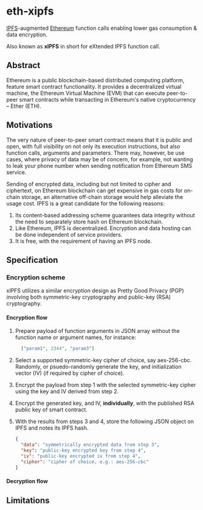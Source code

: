 # eth-xipfs

[IPFS](https://ipfs.io)-augmented [Ethereum](https://www.ethereum.org) function calls enabling lower gas consumption & data encryption.

Also known as **xIPFS** in short for eXtended IPFS function call.

## Abstract

Ethereum is a public blockchain-based distributed computing platform, feature smart contract functionality. It provides a decentralized virtual machine, the Ethereum Virtual Machine (EVM) that can execute peer-to-peer smart contracts while transacting in Ethereum's native cryptocurrency – Ether (ETH).

## Motivations

The very nature of peer-to-peer smart contract means that it is public and open, with full visibility on not only its execution instructions, but also function calls, arguments and parameters. There may, however, be use cases, where privacy of data may be of concern, for example, not wanting to leak your phone number when sending notification from Ethereum SMS service.

Sending of encrypted data, including but not limited to cipher and ciphertext, on Ethereum blockchain can get expensive in gas costs for on-chain storage, an alternative off-chain storage would help alleviate the usage cost. IPFS is a great candidate for the following reasons:

1. Its content-based addressing scheme guarantees data integrity without the need to separately store hash on Ethereum blockchain.
1. Like Ethereum, IPFS is decentralized. Encryption and data hosting can be done independent of service providers.
1. It is free, with the requirement of having an IPFS node.

## Specification

### Encryption scheme

xIPFS utilizes a similar encryption design as Pretty Good Privacy (PGP) involving both symmetric-key cryptography and public-key (RSA) cryptography.

#### Encryption flow

1. Prepare payload of function arguments in JSON array without the function name or argument names, for instance:

    ```json
      ["param1", 2344', "param3"]
    ```

1. Select a supported symmetric-key cipher of choice, say aes-256-cbc. Randomly, or psuedo-randomly generate the key, and initialization vector (IV) (if required by cipher of choice).

1. Encrypt the payload from step 1 with the selected symmetric-key cipher using the key and IV derived from step 2.

1. Encrypt the generated key, and IV, **individually**, with the published RSA public key of smart contract.

1. With the results from steps 3 and 4, store the following JSON object on IPFS and notes its IPFS hash.

    ```json
    {
      "data": "symmetrically encrypted data from step 3",
      "key": "public-key encrypted key from step 4",
      "iv": "public-key encrypted iv from step 4",
      "cipher": "cipher of choice, e.g.: aes-256-cbc"
    }
    ```

#### Decryption flow




## Limitations




